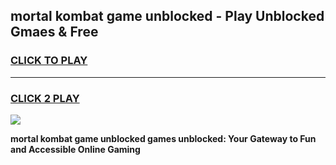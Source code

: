 
## mortal kombat game unblocked - Play Unblocked Gmaes & Free
<h3>
<a href="https://news.freeplayer.one?title=mortal_kombat_game_unblocked&ref=23F">CLICK TO PLAY</a></h3>
<hr>

<h3>
<a href="https://news.freeplayer.one?title=mortal_kombat_game_unblocked&ref=23F">CLICK 2 PLAY</a>
  
</h3>

<a href="https://news.freeplayer.one?title=mortal_kombat_game_unblocked&ref=23F/"><img src="https://clearcache.store/games.png"></a>


**mortal kombat game unblocked games unblocked: Your Gateway to Fun and Accessible Online Gaming**
